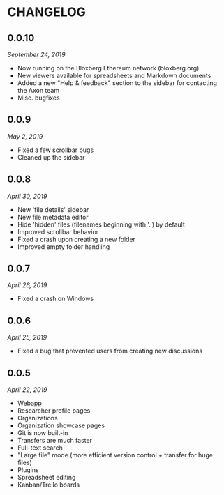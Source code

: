 
# CHANGELOG

## 0.0.10

*September 24, 2019*

- Now running on the Bloxberg Ethereum network (bloxberg.org)
- New viewers available for spreadsheets and Markdown documents
- Added a new "Help & feedback" section to the sidebar for contacting the Axon team
- Misc. bugfixes

## 0.0.9

*May 2, 2019*

- Fixed a few scrollbar bugs
- Cleaned up the sidebar

## 0.0.8

*April 30, 2019*

- New 'file details' sidebar
- New file metadata editor
- Hide 'hidden' files (filenames beginning with '.') by default
- Improved scrollbar behavior
- Fixed a crash upon creating a new folder
- Improved empty folder handling

## 0.0.7

*April 26, 2019*

- Fixed a crash on Windows

## 0.0.6

*April 25, 2019*

- Fixed a bug that prevented users from creating new discussions

## 0.0.5

*April 22, 2019*

- Webapp
- Researcher profile pages
- Organizations
- Organization showcase pages
- Git is now built-in
- Transfers are much faster
- Full-text search
- "Large file" mode (more efficient version control + transfer for huge files)
- Plugins
- Spreadsheet editing
- Kanban/Trello boards



